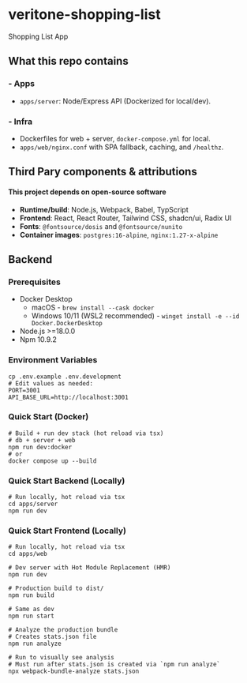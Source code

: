 # veritone-shopping-list

Shopping List App

## What this repo contains

### - Apps

- `apps/server`: Node/Express API (Dockerized for local/dev).

### - Infra

- Dockerfiles for web + server, `docker-compose.yml` for local.
- `apps/web/nginx.conf` with SPA fallback, caching, and `/healthz`.

## Third Pary components & attributions

#### This project depends on open-source software

- **Runtime/build**: Node.js, Webpack, Babel, TypScript
- **Frontend**: React, React Router, Tailwind CSS, shadcn/ui, Radix UI
- **Fonts**: `@fontsource/dosis` and `@fontsource/nunito`
- **Container images**: `postgres:16-alpine`, `nginx:1.27-x-alpine`

## Backend

### Prerequisites

- Docker Desktop
  - macOS - `brew install --cask docker`
  - Windows 10/11 (WSL2 recommended) - `winget install -e --id Docker.DockerDesktop`
- Node.js >=18.0.0
- Npm 10.9.2

### Environment Variables

```
cp .env.example .env.development
# Edit values as needed:
PORT=3001
API_BASE_URL=http://localhost:3001
```

### Quick Start (Docker)

```
# Build + run dev stack (hot reload via tsx)
# db + server + web
npm run dev:docker
# or
docker compose up --build
```

### Quick Start Backend (Locally)

```
# Run locally, hot reload via tsx
cd apps/server
npm run dev
```

### Quick Start Frontend (Locally)

```
# Run locally, hot reload via tsx
cd apps/web

# Dev server with Hot Module Replacement (HMR)
npm run dev

# Production build to dist/
npm run build

# Same as dev
npm run start

# Analyze the production bundle
# Creates stats.json file
npm run analyze

# Run to visually see analysis
# Must run after stats.json is created via `npm run analyze`
npx webpack-bundle-analyze stats.json
```
